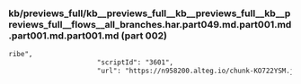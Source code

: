 ### kb/previews_full/kb__previews_full__kb__previews_full__kb__previews_full__flows__all_branches.har.part049.md.part001.md.part001.md.part001.md (part 002)

```md
ribe",
                      "scriptId": "3601",
                      "url": "https://n958200.alteg.io/chunk-KO722YSM.js",
          
```

```
